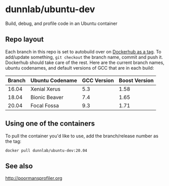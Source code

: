 # dunnlab/ubuntu-dev
Build, debug, and profile code in an Ubuntu container

## Repo layout

Each branch in this repo is set to autobuild over on [Dockerhub as a tag](https://hub.docker.com/r/dunnlab/ubuntu-dev/tags). To add/update something, `git checkout` the branch name, commit and push it. Dockerhub should take care of the rest. Here are the current branch names, ubuntu codenames, and default versions of GCC that are in each build:

| Branch | Ubuntu Codename | GCC Version | Boost Version |
|--------|-----------------|-------------|---------------|
| 16.04  | Xenial Xerus    | 5.3         | 1.58          |
| 18.04  | Bionic Beaver   | 7.4         | 1.65          |
| 20.04  | Focal Fossa     | 9.3         | 1.71          |

## Using one of the containers

To pull the container you'd like to use, add the branch/release number as the tag:

```
docker pull dunnlab/ubuntu-dev:20.04
```

## See also

http://poormansprofiler.org
